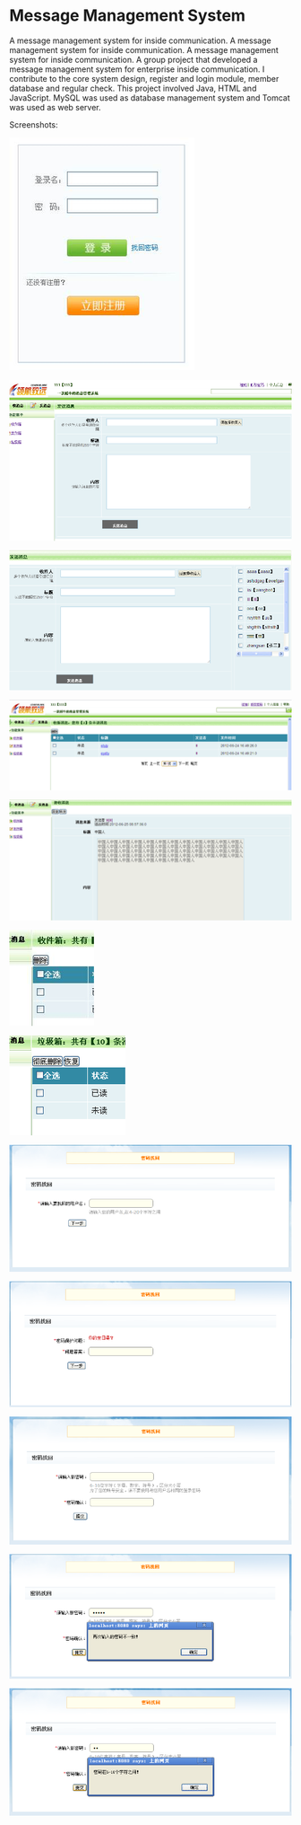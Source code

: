 # Message Management System

A message management system for inside communication.
A message management system for inside communication.
A message management system for inside communication.
A group project that developed a message management system for enterprise inside communication. I contribute to the core system design, register and login module, member database and regular check. This project involved Java, HTML and JavaScript. MySQL was used as database management system and Tomcat was used as web server.

Screenshots:

![image](https://github.com/ArthurHuo/message-management-system/raw/master/images/01.jpg)

![image](https://github.com/ArthurHuo/message-management-system/raw/master/images/02.png)

![image](https://github.com/ArthurHuo/message-management-system/raw/master/images/03.png)

![image](https://github.com/ArthurHuo/message-management-system/raw/master/images/04.png)

![image](https://github.com/ArthurHuo/message-management-system/raw/master/images/05.png)

![image](https://github.com/ArthurHuo/message-management-system/raw/master/images/06.jpg)

![image](https://github.com/ArthurHuo/message-management-system/raw/master/images/07.png)

![image](https://github.com/ArthurHuo/message-management-system/raw/master/images/08.png)

![image](https://github.com/ArthurHuo/message-management-system/raw/master/images/09.png)

![image](https://github.com/ArthurHuo/message-management-system/raw/master/images/10.png)

![image](https://github.com/ArthurHuo/message-management-system/raw/master/images/11.png)

![image](https://github.com/ArthurHuo/message-management-system/raw/master/images/12.png)
